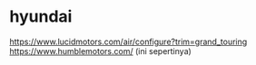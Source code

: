 # hyundai

https://www.lucidmotors.com/air/configure?trim=grand_touring
https://www.humblemotors.com/ (ini sepertinya)
